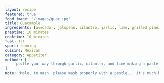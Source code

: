 ```yaml
---
layout: recipe
featured: true
food_image: "/images/guac.jpg" 
title: Guacamole 
ingredients: [avocado , jalopeño, cilantro, garlic, lime, grilled pineapple, tomato, red onion ]
preptime: 10 minutes
cooktime: 10 minutes
fuel: fat 
sport: running
cuisine: Mexican
category: Appetizer 
methods: [
    'pestle your way through garlic, cilantro, and lime making a paste', add onion and briefly pulverize, 'add avocados and pineapple mixing to combine', 'add tomato and breifly mix', season with salt,
]
note: "Mole, to mash. please mash properly with a pestle... it's much better than your chopping abilities "
---
```

